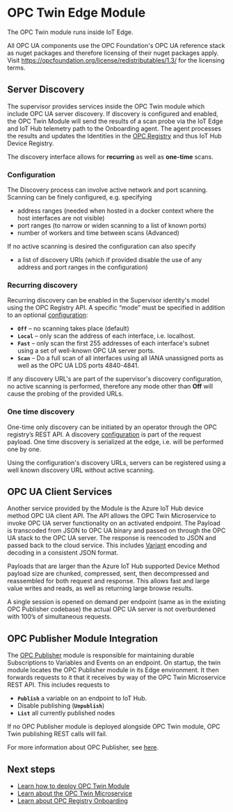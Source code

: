 # OPC Twin Edge Module

The OPC Twin module runs inside IoT Edge.  

All OPC UA components use the OPC Foundation's OPC UA reference stack as nuget packages and therefore licensing of their nuget packages apply. Visit https://opcfoundation.org/license/redistributables/1.3/ for the licensing terms.

## Server Discovery

The supervisor provides services inside the OPC Twin module which include OPC UA server discovery.  If discovery is configured and enabled, the OPC Twin Module will send the results of a scan probe via the IoT Edge and IoT Hub telemetry path to the Onboarding agent.  The agent processes the results and updates the Identities in the [OPC Registry](../services/registry.md) and thus IoT Hub Device Registry.

The discovery interface allows for **recurring** as well as **one-time** scans.  

### Configuration

The Discovery process can involve active network and port scanning.  Scanning can be finely configured, e.g. specifying

* address ranges (needed when hosted in a docker context where the host interfaces are not visible)
* port ranges (to narrow or widen scanning to a list of known ports)
* number of workers and time between scans (Advanced)

If no active scanning is desired the configuration can also specify

* a list of discovery URIs (which if provided disable the use of any address and port ranges in the configuration)

### Recurring discovery

Recurring discovery can be enabled in the Supervisor identity's model using the OPC Registry API.   A specific “mode” must be specified in addition to an optional [configuration](#configuration):

* **`Off`** – no scanning takes place (default)
* **`Local`** – only scan the address of each interface, i.e. localhost.
* **`Fast`** – only scan the first 255 addresses of each interface's subnet using a set of well-known OPC UA server ports.
* **`Scan`** – Do a full scan of all interfaces using all IANA unassigned ports as well as the OPC UA LDS ports 4840-4841.

If any discovery URL's are part of the supervisor's discovery configuration, no active scanning is performed, therefore any mode other than **Off** will cause the probing of the provided URLs.

### One time discovery

One-time only discovery can be initiated by an operator through the OPC registry’s REST API.  A discovery [configuration](#configuration) is part of the request payload.  One time discovery is serialized at the edge, i.e. will be performed one by one.

Using the configuration's discovery URLs, servers can be registered using a well known discovery URL without active scanning.  

## OPC UA Client Services

Another service provided by the Module is the Azure IoT Hub device method OPC UA client API.  The API allows the OPC Twin Microservice to invoke OPC UA server functionality on an activated endpoint. The Payload is transcoded from JSON to OPC UA binary and passed on through the OPC UA stack to the OPC UA server.  The response is reencoded to JSON and passed back to the cloud service.  This includes [Variant](../services/twin.md) encoding and decoding in a consistent JSON format.

Payloads that are larger than the Azure IoT Hub supported Device Method payload size are chunked, compressed, sent, then decompressed and reassembled for both request and response.  This allows fast and large value writes and reads, as well as returning large browse results.  

A single session is opened on demand per endpoint (same as in the existing OPC Publisher codebase) the actual OPC UA server is not overburdened with 100’s of simultaneous requests.  

## OPC Publisher Module Integration

The [OPC Publisher](publisher.md) module is responsible for maintaining durable Subscriptions to Variables and Events on an endpoint.  On startup, the twin module locates the OPC Publisher module in its Edge environment.  It then forwards requests to it that it receives by way of the OPC Twin Microservice REST API.  This includes requests to

* **`Publish`** a variable on an endpoint to IoT Hub.
* Disable publishing (**`Unpublish`**)
* **`List`** all currently published nodes

If no OPC Publisher module is deployed alongside OPC Twin module, OPC Twin publishing REST calls will fail.

For more information about OPC Publisher, see [here](publisher.md).

## Next steps

* [Learn how to deploy OPC Twin Module](howto-modules.md)
* [Learn about the OPC Twin Microservice](twin.md)
* [Learn about OPC Registry Onboarding](onboarding.md)


